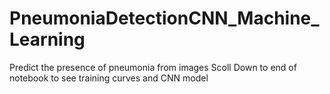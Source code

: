 # PneumoniaDetectionCNN_Machine_Learning
Predict the presence of pneumonia from images
Scoll Down to end of notebook to see training curves and CNN model
